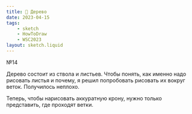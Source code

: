 ```yaml
---
title: 🌳 Дерево
date: 2023-04-15
tags:
    - sketch
    - HowToDraw
    - WSC2023
layout: sketch.liquid
---
```


№14

Дерево состоит из ствола и листьев. Чтобы понять, как именно надо рисовать листья и почему, я решил попробовать рисовать их вокруг веток. Получилось неплохо.

Теперь, чтобы нарисовать аккуратную крону, нужно только представить, где проходят ветки.
